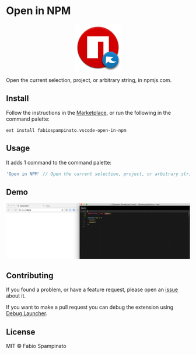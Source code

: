# Open in NPM

<p align="center">
  <img src="https://raw.githubusercontent.com/fabiospampinato/vscode-open-in-npm/master/resources/logo.png" width="128" alt="Logo">
</p>

Open the current selection, project, or arbitrary string, in npmjs.com.

## Install

Follow the instructions in the [Marketplace](https://marketplace.visualstudio.com/items?itemName=fabiospampinato.vscode-open-in-npm), or run the following in the command palette:

```shell
ext install fabiospampinato.vscode-open-in-npm
```

## Usage

It adds 1 command to the command palette:

```js
'Open in NPM' // Open the current selection, project, or arbitrary string, in npmjs.com.
```

## Demo

![Demo](resources/demo.gif)

## Contributing

If you found a problem, or have a feature request, please open an [issue](https://github.com/fabiospampinato/vscode-open-in-npm/issues) about it.

If you want to make a pull request you can debug the extension using [Debug Launcher](https://marketplace.visualstudio.com/items?itemName=fabiospampinato.vscode-debug-launcher).

## License

MIT © Fabio Spampinato
